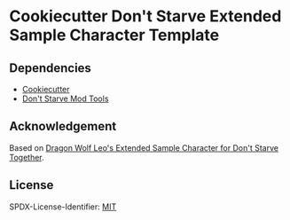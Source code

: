 # Cookiecutter Don't Starve Extended Sample Character Template

## Dependencies

- [Cookiecutter](https://github.com/cookiecutter/cookiecutter)
- [Don't Starve Mod Tools](https://gitlab.com/hexgear/ds_mod_tools)

## Acknowledgement

Based on [Dragon Wolf Leo's Extended Sample Character for Don't Starve Together](https://github.com/DragonWolfLeo/extendedsamplecharacter-dontstarvetogether).

## License

SPDX-License-Identifier: [MIT](https://spdx.org/licenses/MIT.html)
